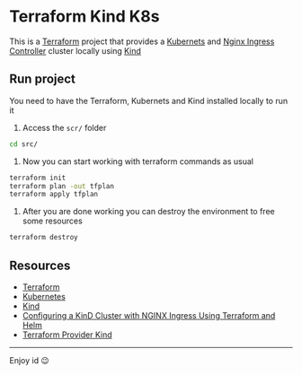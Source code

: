 # Terraform Kind K8s

This is a [Terraform](https://terraform.io) project that provides a [Kubernets](https://kubernetes.io/) and [Nginx Ingress Controller](https://kubernetes.github.io/ingress-nginx/) cluster locally using [Kind](https://kind.sigs.k8s.io/)

## Run project

You need to have the Terraform, Kubernets and Kind installed locally to run it

1. Access the `scr/` folder

```bash
cd src/
```

1. Now you can start working with terraform commands as usual

```bash
terraform init
terraform plan -out tfplan
terraform apply tfplan
```

1. After you are done working you can destroy the environment to free some resources

```bash
terraform destroy
```

## Resources

- [Terraform](https://terraform.io)
- [Kubernetes](https://kubernetes.io)
- [Kind](https://kind.sigs.k8s.io/)
- [Configuring a KinD Cluster with NGINX Ingress Using Terraform and Helm](https://nickjanetakis.com/blog/configuring-a-kind-cluster-with-nginx-ingress-using-terraform-and-helm)
- [Terraform Provider Kind](https://github.com/kyma-incubator/terraform-provider-kind)

---

Enjoy id :wink:
